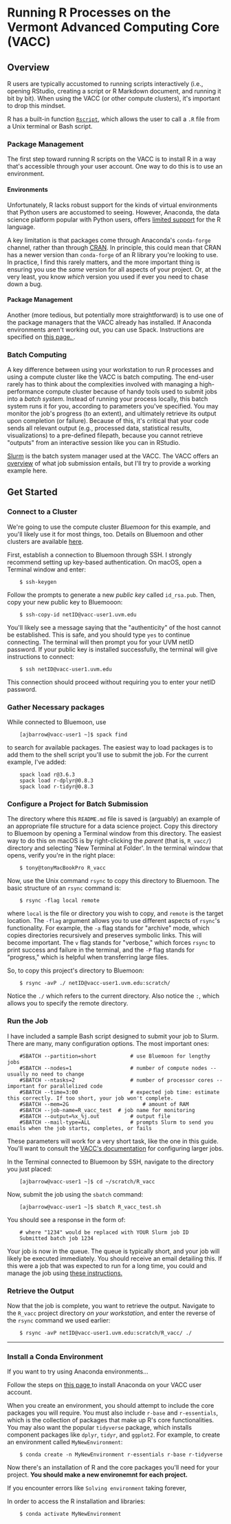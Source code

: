 # Running R Processes on the Vermont Advanced Computing Core (VACC)

## Overview

R users are typically accustomed to running scripts interactively (i.e., opening RStudio, creating a script or R Markdown document, and running it bit by bit). When using the VACC (or other compute clusters), it's important to drop this mindset. 

R has a built-in function [`Rscript`](https://www.rdocumentation.org/packages/utils/versions/3.6.2/topics/Rscript), which allows the user to call a `.R` file from a Unix terminal or Bash script. 
<!---
### Environments

The first step toward running R scripts on the VACC is to install R in a way that's accessible through your user account. Unfortunately, R lacks robust support for the kinds of virtual environments that Python users are accustomed to seeing. However, Anaconda, the data science platform popular with Python users, offers [limited support](https://docs.anaconda.com/anaconda/user-guide/tasks/using-r-language/) for the R language. 

A key limitation is that packages come through Anaconda's `conda-forge` channel, rather than through [CRAN](https://cran.r-project.org/). In principle, this could mean that CRAN has a newer version than `conda-forge` of an R library you're looking to use. In practice, I find this rarely matters, and the more important thing is ensuring you use the _same_ version for all aspects of your project. Or, at the very least, you know _which_ version you used if ever you need to chase down a bug.
--->

### Package Management
The first step toward running R scripts on the VACC is to install R in a way that's accessible through your user account. One way to do this is to use an environment.

#### Environments
Unfortunately, R lacks robust support for the kinds of virtual environments that Python users are accustomed to seeing. However, Anaconda, the data science platform popular with Python users, offers [limited support](https://docs.anaconda.com/anaconda/user-guide/tasks/using-r-language/) for the R language. 

A key limitation is that packages come through Anaconda's `conda-forge` channel, rather than through [CRAN](https://cran.r-project.org/). In principle, this could mean that CRAN has a newer version than `conda-forge` of an R library you're looking to use. In practice, I find this rarely matters, and the more important thing is ensuring you use the _same_ version for all aspects of your project. Or, at the very least, you know _which_ version you used if ever you need to chase down a bug.

#### Package Management
Another (more tedious, but potentially more straightforward) is to use one of the package managers that the VACC already has installed. If Anaconda environments aren't working out, you can use Spack. Instructions are specified on [this page. ](https://www.uvm.edu/vacc/kb/knowledge-base/load-software-packages/#modules).

### Batch Computing

A key difference between using your workstation to run R processes and using a compute cluster like the VACC is batch computing. The end-user rarely has to think about the complexities involved with managing a high-performance compute cluster because of handy tools used to submit jobs into a _batch system_. Instead of running your process locally, this batch system runs it for you, according to parameters you've specified. You may monitor the job's progress (to an extent), and ultimately retrieve its output upon completion (or failure). Because of this, it's critical that your code sends all relevant output (e.g., processed data, statistical results, visualizations) to a pre-defined filepath, because you cannot retrieve "outputs" from an interactive session like you can in RStudio.

[Slurm](https://en.wikipedia.org/wiki/Slurm_Workload_Manager) is the batch system manager used at the VACC. The VACC offers an [overview](https://www.uvm.edu/vacc/kb/knowledge-base/understand-batch-system/) of what job submission entails, but I'll try to provide a working example here.

## Get Started

### Connect to a Cluster

We're going to use the compute cluster _Bluemoon_ for this example, and you'll likely use it for most things, too. Details on Bluemoon and other clusters are available [here](https://www.uvm.edu/vacc/cluster-specs).

First, establish a connection to Bluemoon through SSH. I strongly recommend setting up key-based authentication. On macOS, open a Terminal window and enter:

		$ ssh-keygen
		
Follow the prompts to generate a new _public key_ called `id_rsa.pub`. Then, copy your new public key to Bluemooon:

		$ ssh-copy-id netID@vacc-user1.uvm.edu

You'll likely see a message saying that the "authenticity" of the host cannot be established. This is safe, and you should type `yes` to continue connecting. The terminal will then prompt you for your UVM netID password. If your public key is installed successfully, the terminal will give instructions to connect:

		$ ssh netID@vacc-user1.uvm.edu
		
This connection should proceed without requiring you to enter your netID password.



### Gather Necessary packages

While connected to Bluemoon, use

		[ajbarrow@vacc-user1 ~]$ spack find

to search for available packages. The easiest way to load packages is to add them to the shell script you'll use to submit the job. For the current example, I've added:

		spack load r@3.6.3
		spack load r-dplyr@0.8.3
		spack load r-tidyr@0.8.3
		
		

### Configure a Project for Batch Submission

The directory where this `README.md` file is saved is (arguably) an example of an appropriate file structure for a data science project. Copy this directory to Bluemoon by opening a Terminal window from this directory. The easiest way to do this on macOS is by right-clicking the *parent* (that is, `R_vacc/`) directory and selecting 'New Terminal at Folder'. In the terminal window that opens, verify you're in the right place:

		$ tony@tonyMacBookPro R_vacc

Now, use the Unix command `rsync` to copy this directory to Bluemoon. The basic structure of an `rsync` command is:

		$ rsync -flag local remote

where `local` is the file or directory you wish to copy, and `remote` is the target location. The `-flag` argument allows you to use different aspects of `rsync`'s functionality. For example, the `-a` flag stands for "archive" mode, which copies directories recursively and preserves symbolic links. This will become important. The `v` flag stands for "verbose," which forces `rsync` to print success and failure in the terminal, and the `-P` flag stands for "progress," which is helpful when transferring large files.

So, to copy this project's directory to Bluemoon:

		$ rsync -avP ./ netID@vacc-user1.uvm.edu:scratch/

Notice the `./` which refers to the current directory. Also notice the `:`, which allows you to specify the remote directory. 

### Run the Job

I have included a sample Bash script designed to submit your job to Slurm. There are many, many configuration options. The most important ones:

		#SBATCH --partition=short			# use Bluemoon for lengthy jobs
		#SBATCH --nodes=1					# number of compute nodes -- usually no need to change
		#SBATCH --ntasks=2					# number of processor cores -- important for parallelized code
		#SBATCH --time=3:00					# expected job time: estimate this correctly. If too short, your job won't complete.
		#SBATCH --mem=2G						# amount of RAM
		#SBATCH --job-name=R_vacc_test	# job name for monitoring
		#SBATCH --output=%x_%j.out			# output file
		#SBATCH --mail-type=ALL				# prompts Slurm to send you emails when the job starts, completes, or fails

These parameters will work for a very short task, like the one in this guide. You'll want to consult the [VACC's documentation](https://www.uvm.edu/vacc/kb/knowledge-base/write-submit-job-bluemoon/) for configuring larger jobs. 

In the Terminal connected to Bluemoon by SSH, navigate to the directory you just placed:

		[ajbarrow@vacc-user1 ~]$ cd ~/scratch/R_vacc
		
Now, submit the job using the `sbatch` command:

		[ajbarrow@vacc-user1 ~]$ sbatch R_vacc_test.sh
		
You should see a response in the form of:

		# where "1234" would be replaced with YOUR Slurm job ID
		Submitted batch job 1234
		
Your job is now in the queue. The queue is typically short, and your job will likely be executed immediately. You should receive an email detailing this. If this were a job that was expected to run for a long time, you could and manage the job using [these instructions.](https://www.uvm.edu/vacc/kb/knowledge-base/monitor-and-manage-a-job/)

### Retrieve the Output

Now that the job is complete, you want to retrieve the output. Navigate to the `R_vacc` project directory _on your workstation_, and enter the reverse of the `rsync` command we used earlier:

		$ rsync -avP netID@vacc-user1.uvm.edu:scratch/R_vacc/ ./


------


### Install a Conda Environment

If you want to try using Anaconda environments...

Follow the steps on [this page ](https://www.uvm.edu/vacc/kb/knowledge-base/install-anaconda-or-miniconda/) to install Anaconda on your VACC user account.

When you create an environment, you should attempt to include the core packages you will require. You must also include `r-base` and `r-essentials`, which is the collection of packages that make up R's core functionalities. You may also want the popular `tidyverse` package, which installs component packages like `dplyr`, `tidyr`, and `ggplot2`. For example, to create an environment called `MyNewEnvironment`:

		$ conda create -n MyNewEnvironment r-essentials r-base r-tidyverse
		
Now there's an installation of R and the core packages you'll need for your project. **You should make a new environemnt for each project.**

If you encounter errors like `Solving environment` taking forever, 

In order to access the R installation and libraries:

		$ conda activate MyNewEnvironment




<!--- package `parglm` for parallel -->

	